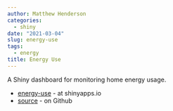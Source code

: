 ```yaml
---
author: Matthew Henderson
categories:
  - shiny
date: "2021-03-04"
slug: energy-use
tags:
  - energy
title: Energy Use
---
```


A Shiny dashboard for monitoring home energy usage.

* [energy-use](https://mhenderson.shinyapps.io/energy-use/) - at shinyapps.io
* [source](https://github.com/MHenderson/energy-use) - on Github
